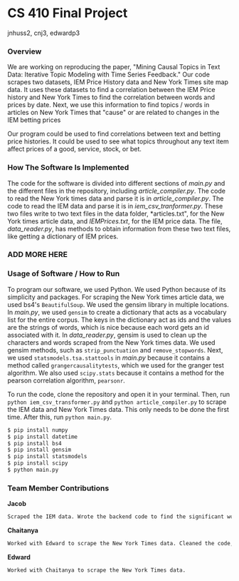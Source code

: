 # CS 410 Final Project
jnhuss2, cnj3, edwardp3

### **Overview**

We are working on reproducing the paper, "Mining Causal Topics in Text Data: Iterative Topic Modeling with Time Series Feedback." Our code scrapes two datasets, IEM Price History data and New York Times site map data. It uses these datasets to find a correlation between the IEM Price history and New York Times to find the correlation between words and prices by date. Next, we use this information to find topics / words in articles on New York Times that "cause" or are related to changes in the IEM betting prices

Our program could be used to find correlations between text and betting price histories. It could be used to see what topics throughout any text item affect prices of a good, service, stock, or bet.

### **How The Software Is Implemented**

The code for the software is divided into different sections of *main.py* and the different files in the repository, including *article_compiler.py*. The code to read the New York times data and parse it is in *article_compiler.py*. The code to read the IEM data and parse it is in *iem_csv_tranformer.py*. These two files write to two text files in the data folder, *articles.txt", for the New York times article data, and *IEMPrices.txt*, for the IEM price data. The file, *data_reader.py*, has methods to obtain information from these two text files, like getting a dictionary of IEM prices. 

### ADD MORE HERE

### **Usage of Software / How to Run**

To program our software, we used Python. We used Python because of its simplicity and packages. For scraping the New York times article data, we used bs4's `BeautifulSoup`. We used the gensim library in multiple locations. In *main.py*, we used `gensim` to create a dictionary that acts as a vocabulary list for the entire corpus. The keys in the dictionary act as ids and the values are the strings of words, which is nice because each word gets an id associated with it. In *data_reader.py*, gensim is used to clean up the characters and words scraped from the New York times data. We used gensim methods, such as `strip_punctuation` and `remove_stopwords`. Next, we used `statsmodels.tsa.stattools` in *main.py* because it contains a method called `grangercausalitytests`, which we used for the granger test algorithm. We also used `scipy.stats` because it contains a method for the pearson correlation algorithm, `pearsonr`.

To run the code, clone the repository and open it in your terminal. Then, run `python iem_csv_transformer.py` and `python article_compiler.py` to scrape the IEM data and New York Times data. This only needs to be done the first time. After this, run `python main.py`.
```sh
$ pip install numpy
$ pip install datetime
$ pip install bs4
$ pip install gensim
$ pip install statsmodels
$ pip install scipy
$ python main.py
```

### **Team Member Contributions**

**Jacob**
```sh
Scraped the IEM data. Wrote the backend code to find the significant words, differentiate if they are positive and negative, and make a list of words that "cause" or are related to changes in the IEM betting prices. 
```
**Chaitanya**
```sh
Worked with Edward to scrape the New York Times data. Cleaned the code, worked on implementing the method to find significant words, documented the code, and wrote the documentation
```
**Edward**
```sh
Worked with Chaitanya to scrape the New York Times data.
```